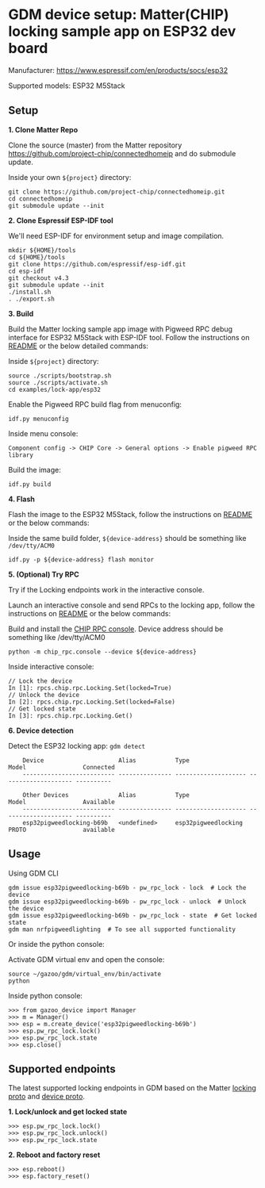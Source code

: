 # GDM device setup: Matter(CHIP) locking sample app on ESP32 dev board

Manufacturer: https://www.espressif.com/en/products/socs/esp32

Supported models: ESP32 M5Stack

## Setup

**1. Clone Matter Repo**

Clone the source (master) from the Matter repository
https://github.com/project-chip/connectedhomeip and do submodule update.

Inside your own `${project}` directory:

```
git clone https://github.com/project-chip/connectedhomeip.git
cd connectedhomeip
git submodule update --init
```

**2. Clone Espressif ESP-IDF tool**

We'll need ESP-IDF for environment setup and image compilation.

```
mkdir ${HOME}/tools
cd ${HOME}/tools
git clone https://github.com/espressif/esp-idf.git
cd esp-idf
git checkout v4.3
git submodule update --init
./install.sh
. ./export.sh
```

**3. Build**

Build the Matter locking sample app image with Pigweed RPC debug interface for
ESP32 M5Stack with ESP-IDF tool. Follow the instructions on
[README](https://github.com/project-chip/connectedhomeip/tree/master/examples/lock-app/esp32#building-the-example-application)
or the below detailed commands:

Inside `${project}` directory:

```
source ./scripts/bootstrap.sh
source ./scripts/activate.sh
cd examples/lock-app/esp32
```

Enable the Pigweed RPC build flag from menuconfig:

```
idf.py menuconfig
```

Inside menu console:

```
Component config -> CHIP Core -> General options -> Enable pigweed RPC library
```

Build the image:

```
idf.py build
```

**4. Flash**

Flash the image to the ESP32 M5Stack, follow the instructions on
[README](https://github.com/project-chip/connectedhomeip/tree/master/examples/lock-app/esp32#building-the-example-application)
or the below commands:

Inside the same build folder, `${device-address}` should be something like
`/dev/tty/ACM0`

```
idf.py -p ${device-address} flash monitor
```

**5. (Optional) Try RPC**

Try if the Locking endpoints work in the interactive console.

Launch an interactive console and send RPCs to the locking app, follow the
instructions on
[README](https://github.com/project-chip/connectedhomeip/tree/master/examples/lock-app/esp32#using-the-rpc-console)
or the below commands:

Build and install the
[CHIP RPC console](https://github.com/project-chip/connectedhomeip/blob/master/examples/common/pigweed/rpc_console/README.md).
Device address should be something like /dev/tty/ACM0

```
python -m chip_rpc.console --device ${device-address}
```

Inside interactive console:

```
// Lock the device
In [1]: rpcs.chip.rpc.Locking.Set(locked=True)
// Unlock the device
In [2]: rpcs.chip.rpc.Locking.Set(locked=False)
// Get locked state
In [3]: rpcs.chip.rpc.Locking.Get()
```

**6. Device detection**

Detect the ESP32 locking app: `gdm detect`

```
    Device                     Alias           Type                 Model                Connected
    -------------------------- --------------- -------------------- -------------------- ----------

    Other Devices              Alias           Type                 Model                Available
    -------------------------- --------------- -------------------- -------------------- ----------
    esp32pigweedlocking-b69b   <undefined>     esp32pigweedlocking  PROTO                available
```

## Usage

Using GDM CLI

```
gdm issue esp32pigweedlocking-b69b - pw_rpc_lock - lock  # Lock the device
gdm issue esp32pigweedlocking-b69b - pw_rpc_lock - unlock  # Unlock the device
gdm issue esp32pigweedlocking-b69b - pw_rpc_lock - state  # Get locked state
gdm man nrfpigweedlighting  # To see all supported functionality
```

Or inside the python console:

Activate GDM virtual env and open the console:

```
source ~/gazoo/gdm/virtual_env/bin/activate
python
```

Inside python console:

```
>>> from gazoo_device import Manager
>>> m = Manager()
>>> esp = m.create_device('esp32pigweedlocking-b69b')
>>> esp.pw_rpc_lock.lock()
>>> esp.pw_rpc_lock.state
>>> esp.close()
```

## Supported endpoints

The latest supported locking endpoints in GDM based on the Matter
[locking proto](https://github.com/project-chip/connectedhomeip/blob/master/examples/common/pigweed/protos/locking_service.proto)
and
[device proto](https://github.com/project-chip/connectedhomeip/blob/master/examples/common/pigweed/protos/device_service.proto).

**1. Lock/unlock and get locked state**

```
>>> esp.pw_rpc_lock.lock()
>>> esp.pw_rpc_lock.unlock()
>>> esp.pw_rpc_lock.state
```

**2. Reboot and factory reset**

```
>>> esp.reboot()
>>> esp.factory_reset()
```
